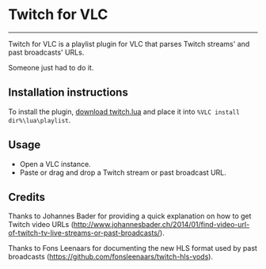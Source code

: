 # Twitch for VLC #
* * *

Twitch for VLC is a playlist plugin for VLC that parses Twitch streams' and past broadcasts' URLs.

Someone just had to do it.

## Installation instructions ##

To install the plugin, [download twitch.lua](https://bitbucket.org/Nabile/twitch-for-vlc/raw/master/twitch.lua) and place it into `%VLC install dir%\lua\playlist`.

## Usage ##

* Open a VLC instance.
* Paste or drag and drop a Twitch stream or past broadcast URL.

## Credits ##

Thanks to Johannes Bader for providing a quick explanation on how to get Twitch video URLs (http://www.johannesbader.ch/2014/01/find-video-url-of-twitch-tv-live-streams-or-past-broadcasts/).

Thanks to Fons Leenaars for documenting the new HLS format used by past broadcasts (https://github.com/fonsleenaars/twitch-hls-vods).
